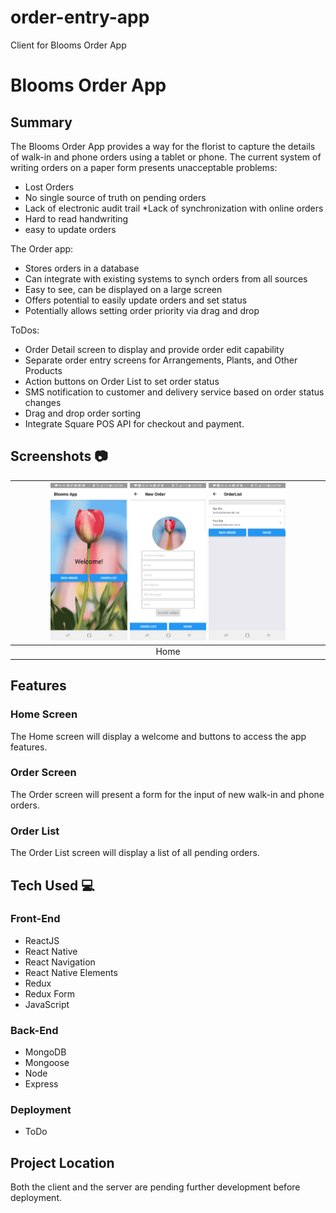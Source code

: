 # order-entry-app
Client for Blooms Order App
# Blooms Order App

## Summary
The Blooms Order App provides a way for the florist to capture the details of walk-in and phone orders using a tablet or phone. 
The current system of writing orders on a paper form presents unacceptable problems:
* Lost Orders 
* No single source of truth on pending orders 
* Lack of electronic audit trail 
*Lack of synchronization with online orders 
* Hard to read handwriting  
* easy to update orders

The Order app:
* Stores orders in a database 
* Can integrate with existing systems to synch orders from all sources 
* Easy to see, can be displayed on a large screen  
* Offers potential to easily update orders and set status 
* Potentially allows setting order priority via drag and drop

ToDos:
* Order Detail screen to display and provide order edit capability 
* Separate order entry screens for Arrangements, Plants, and Other Products 
* Action buttons on Order List to set order status
* SMS notification to customer and delivery service based on order status changes
* Drag and drop order sorting 
* Integrate Square POS API for checkout and payment.

## Screenshots :camera:
| <img alt="Intro" src="https://github.com/selvinor/order-entry-app/blob/master/screenshots/home.jpg" width="25%">                                <img alt="Intro" src="https://github.com/selvinor/order-entry-app/blob/master/screenshots/order.jpg" width="25%">                                <img alt="Intro" src="https://github.com/selvinor/order-entry-app/blob/master/screenshots/list.jpg" width="25%"> |
|:---:|
|                          Home             |         Order Form      |        Order List    


## Features

### Home Screen
The Home screen will display a welcome and buttons to access the app features.

### Order Screen
The Order screen will present a form for the input of new walk-in and phone orders.

### Order List
The Order List screen will display a list of all pending orders.


## Tech Used :computer:

### Front-End
* ReactJS
* React Native
* React Navigation
* React Native Elements
* Redux
* Redux Form
* JavaScript

### Back-End
* MongoDB
* Mongoose
* Node
* Express

### Deployment
* ToDo

## Project Location
Both the client and the server are pending further development before deployment.
